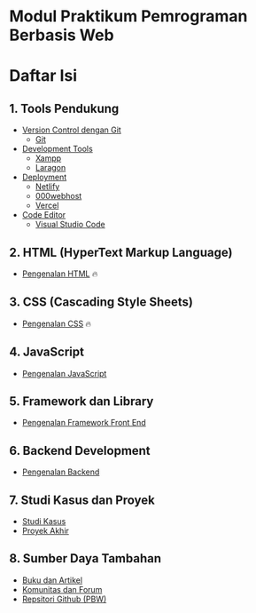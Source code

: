# Modul Praktikum Pemrograman Berbasis Web

# Daftar Isi

## 1. Tools Pendukung
- [Version Control dengan Git](#71-version-control-dengan-git)
  - [Git](https://git-scm.com/downloads)
- [Development Tools](https://www.apachefriends.org/)
  - [Xampp](https://www.apachefriends.org/)
  - [Laragon](https://laragon.org/download/)
- [Deployment](#73-deployment)
    - [Netlify](https://www.netlify.com/)
    - [000webhost](https://id.000webhost.com/)
    - [Vercel](https://vercel.com/)
- [Code Editor](#code-editor)
    - [Visual Studio Code](https://code.visualstudio.com/download)
  
## 2. HTML (HyperText Markup Language)
- [Pengenalan HTML](https://github.com/Pemrograman-Berbasis-Web/modul-pbw.github.io/blob/main/2-Modul%20HTML/modul-html.md) 🔥

## 3. CSS (Cascading Style Sheets)
- [Pengenalan CSS](/3-Modul%20CSS/3-Modul-CSS.md) 🔥

## 4. JavaScript
- [Pengenalan JavaScript](#41-pengenalan-javascript)

## 5. Framework dan Library
- [Pengenalan Framework Front End](#51-pengenalan-framework-Front-End)

## 6. Backend Development
- [Pengenalan Backend](#61-pengenalan-backend)

## 7. Studi Kasus dan Proyek
- [Studi Kasus](#81-studi-kasus)
- [Proyek Akhir](#82-proyek-akhir)

## 8. Sumber Daya Tambahan
- [Buku dan Artikel](buku-dan-artikel)
- [Komunitas dan Forum](komunitas-dan-forum)
- [Repsitori Github (PBW)](https://github.com/Pemrograman-Berbasis-Web)
